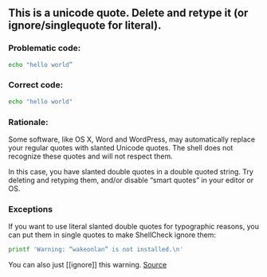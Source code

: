 ## This is a unicode quote. Delete and retype it (or ignore/singlequote for literal).

### Problematic code:

```sh
echo "hello world”
```

### Correct code:

```sh
echo "hello world"
```

### Rationale:

Some software, like OS X, Word and WordPress, may automatically replace your regular quotes with slanted Unicode quotes. The shell does not recognize these quotes and will not respect them.

In this case, you have slanted double quotes in a double quoted string. Try deleting and retyping them, and/or disable “smart quotes” in your editor or OS.

### Exceptions

If you want to use literal slanted double quotes for typographic reasons, you can put them in single quotes to make ShellCheck ignore them:

```sh
printf 'Warning: “wakeonlan” is not installed.\n'
```

You can also just [[ignore]] this warning.
[Source](https://github.com/koalaman/shellcheck/wiki/SC1111)

